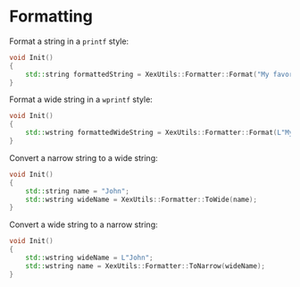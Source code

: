 # Formatting

Format a string in a `printf` style:

```C++
void Init()
{
    std::string formattedString = XexUtils::Formatter::Format("My favorite number is %i", 3);
}
```

Format a wide string in a `wprintf` style:

```C++
void Init()
{
    std::wstring formattedWideString = XexUtils::Formatter::Format(L"My favorite number is %i", 3);
}
```

Convert a narrow string to a wide string:

```C++
void Init()
{
    std::string name = "John";
    std::wstring wideName = XexUtils::Formatter::ToWide(name);
}
```

Convert a wide string to a narrow string:

```C++
void Init()
{
    std::wstring wideName = L"John";
    std::wstring name = XexUtils::Formatter::ToNarrow(wideName);
}
```
